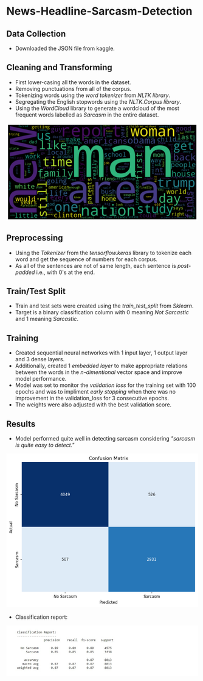 # News-Headline-Sarcasm-Detection

## Data Collection
- Downloaded the JSON file from kaggle.


## Cleaning and Transforming
- First lower-casing all the words in the dataset.
- Removing punctuations from all of the corpus.
- Tokenizing words using the *word tokenizer* from *NLTK library*.
- Segregating the English stopwords using the *NLTK.Corpus library*.
- Using the *WordCloud* library to generate a wordcloud of the most frequent words labelled as *Sarcasm* in the entire dataset.


![](https://github.com/AnandBallure/News-Headline-Sarcasm-Detection/blob/main/wordcloud.png)



## Preprocessing
- Using the *Tokenizer* from the *tensorflow.keras* library to tokenize each word and get the sequence of numbers for each corpus.
- As all of the sentences are not of same length, each sentence is *post-padded* i.e., with 0's at the end.



## Train/Test Split
- Train and test sets were created using the *train_test_split* from *Sklearn*.
- Target is a binary classification column with 0 meaning *Not Sarcastic* and 1 meaning *Sarcastic*.



## Training 
- Created sequential neural networkes with 1 input layer, 1 output layer and 3 dense layers.
- Additionally, created 1 *embedded layer* to make appropriate relations between the words in the *n-dimentional* vector space and improve model performance.
- Model was set to monitor the *validation loss* for the training set with 100 epochs and was to impliment *early stopping* when there was no improvement in the validation_loss for 3 consecutive epochs. 
- The weights were also adjusted with the best validation score.



## Results
- Model performed quite well in detecting sarcasm considering *"sarcasm is quite easy to detect."*


![](https://github.com/AnandBallure/News-Headline-Sarcasm-Detection/blob/main/sarcasm-cmx.png)


- Classification report: 

![](https://github.com/AnandBallure/News-Headline-Sarcasm-Detection/blob/main/clr.jpg)
